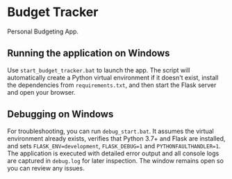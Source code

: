 # Budget Tracker

Personal Budgeting App.

## Running the application on Windows

Use `start_budget_tracker.bat` to launch the app. The script will
automatically create a Python virtual environment if it doesn't exist,
install the dependencies from `requirements.txt`, and then start the
Flask server and open your browser.

## Debugging on Windows

For troubleshooting, you can run `debug_start.bat`. It assumes the virtual
environment already exists, verifies that Python 3.7+ and Flask are installed,
and sets `FLASK_ENV=development`, `FLASK_DEBUG=1` and `PYTHONFAULTHANDLER=1`.
The application is executed with detailed error output and all console logs
are captured in `debug.log` for later inspection. The window remains open so
you can review any issues.
